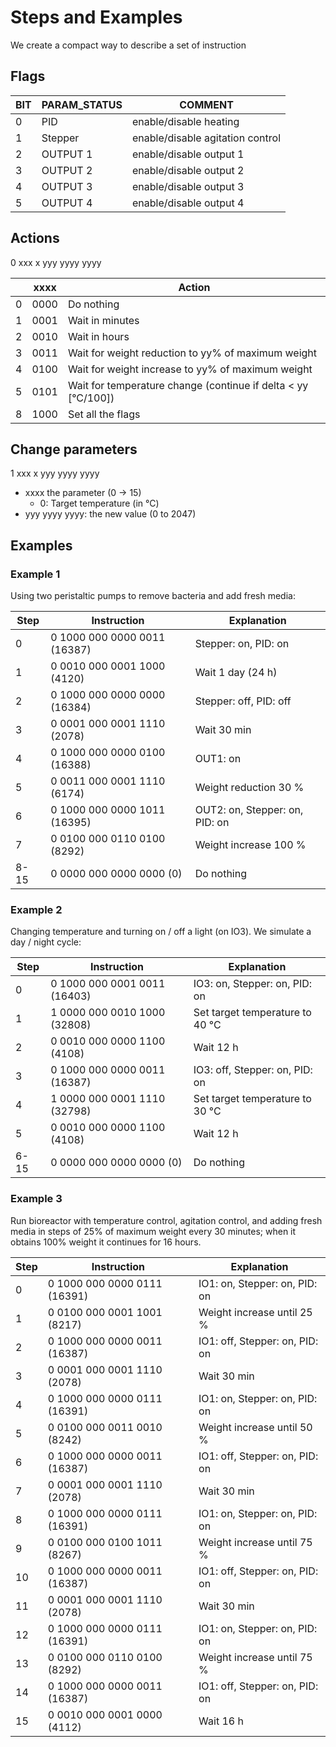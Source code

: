 # Steps and Examples

We create a compact way to describe a set of instruction

## Flags

| BIT | PARAM_STATUS | COMMENT                          |
| --- | ------------ | -------------------------------- |
| 0   | PID          | enable/disable heating           |
| 1   | Stepper      | enable/disable agitation control |
| 2   | OUTPUT 1     | enable/disable output 1          |
| 3   | OUTPUT 2     | enable/disable output 2          |
| 4   | OUTPUT 3     | enable/disable output 3          |
| 5   | OUTPUT 4     | enable/disable output 4          |

## Actions

0 xxx x yyy yyyy yyyy

|     | xxxx | Action                                                        |
| --- | ---- | ------------------------------------------------------------- |
| 0   | 0000 | Do nothing                                                    |
| 1   | 0001 | Wait in minutes                                               |
| 2   | 0010 | Wait in hours                                                 |
| 3   | 0011 | Wait for weight reduction to yy% of maximum weight            |
| 4   | 0100 | Wait for weight increase to yy% of maximum weight             |
| 5   | 0101 | Wait for temperature change (continue if delta < yy [°C/100]) |
| 8   | 1000 | Set all the flags                                             |

## Change parameters

1 xxx x yyy yyyy yyyy

- xxxx the parameter (0 -> 15)
  - 0: Target temperature (in °C)
- yyy yyyy yyyy: the new value (0 to 2047)

## Examples

### Example 1

Using two peristaltic pumps to remove bacteria and add fresh media:

| Step | Instruction                  | Explanation                    |
| ---- | ---------------------------- | ------------------------------ |
| 0    | 0 1000 000 0000 0011 (16387) | Stepper: on, PID: on           |
| 1    | 0 0010 000 0001 1000 (4120)  | Wait 1 day (24 h)              |
| 2    | 0 1000 000 0000 0000 (16384) | Stepper: off, PID: off         |
| 3    | 0 0001 000 0001 1110 (2078)  | Wait 30 min                    |
| 4    | 0 1000 000 0000 0100 (16388) | OUT1: on                       |
| 5    | 0 0011 000 0001 1110 (6174)  | Weight reduction 30 %          |
| 6    | 0 1000 000 0000 1011 (16395) | OUT2: on, Stepper: on, PID: on |
| 7    | 0 0100 000 0110 0100 (8292)  | Weight increase 100 %          |
| 8-15 | 0 0000 000 0000 0000 (0)     | Do nothing                     |

### Example 2

Changing temperature and turning on / off a light (on IO3). We simulate a day / night cycle:

| Step | Instruction                  | Explanation                     |
| ---- | ---------------------------- | ------------------------------- |
| 0    | 0 1000 000 0001 0011 (16403) | IO3: on, Stepper: on, PID: on   |
| 1    | 1 0000 000 0010 1000 (32808) | Set target temperature to 40 °C |
| 2    | 0 0010 000 0000 1100 (4108)  | Wait 12 h                       |
| 3    | 0 1000 000 0000 0011 (16387) | IO3: off, Stepper: on, PID: on  |
| 4    | 1 0000 000 0001 1110 (32798) | Set target temperature to 30 °C |
| 5    | 0 0010 000 0000 1100 (4108)  | Wait 12 h                       |
| 6-15 | 0 0000 000 0000 0000 (0)     | Do nothing                      |

### Example 3

Run bioreactor with temperature control, agitation control, and adding fresh media in steps of 25% of maximum weight every 30 minutes; when it obtains 100% weight it continues for 16 hours.

| Step | Instruction                  | Explanation                    |
| ---- | ---------------------------- | ------------------------------ |
| 0    | 0 1000 000 0000 0111 (16391) | IO1: on, Stepper: on, PID: on  |
| 1    | 0 0100 000 0001 1001 (8217)  | Weight increase until 25 %     |
| 2    | 0 1000 000 0000 0011 (16387) | IO1: off, Stepper: on, PID: on |
| 3    | 0 0001 000 0001 1110 (2078)  | Wait 30 min                    |
| 4    | 0 1000 000 0000 0111 (16391) | IO1: on, Stepper: on, PID: on  |
| 5    | 0 0100 000 0011 0010 (8242)  | Weight increase until 50 %     |
| 6    | 0 1000 000 0000 0011 (16387) | IO1: off, Stepper: on, PID: on |
| 7    | 0 0001 000 0001 1110 (2078)  | Wait 30 min                    |
| 8    | 0 1000 000 0000 0111 (16391) | IO1: on, Stepper: on, PID: on  |
| 9    | 0 0100 000 0100 1011 (8267)  | Weight increase until 75 %     |
| 10   | 0 1000 000 0000 0011 (16387) | IO1: off, Stepper: on, PID: on |
| 11   | 0 0001 000 0001 1110 (2078)  | Wait 30 min                    |
| 12   | 0 1000 000 0000 0111 (16391) | IO1: on, Stepper: on, PID: on  |
| 13   | 0 0100 000 0110 0100 (8292)  | Weight increase until 75 %     |
| 14   | 0 1000 000 0000 0011 (16387) | IO1: off, Stepper: on, PID: on |
| 15   | 0 0010 000 0001 0000 (4112)  | Wait 16 h                      |
